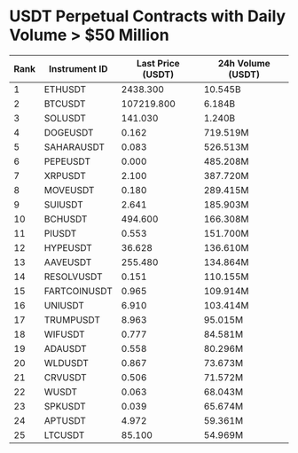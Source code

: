 # USDT Perpetual Contracts with Daily Volume > $50 Million

| Rank | Instrument ID | Last Price (USDT) | 24h Volume (USDT) |
|------|---------------|-------------------|-------------------|
| 1 | ETHUSDT | 2438.300 | 10.545B |
| 2 | BTCUSDT | 107219.800 | 6.184B |
| 3 | SOLUSDT | 141.030 | 1.240B |
| 4 | DOGEUSDT | 0.162 | 719.519M |
| 5 | SAHARAUSDT | 0.083 | 526.513M |
| 6 | PEPEUSDT | 0.000 | 485.208M |
| 7 | XRPUSDT | 2.100 | 387.720M |
| 8 | MOVEUSDT | 0.180 | 289.415M |
| 9 | SUIUSDT | 2.641 | 185.903M |
| 10 | BCHUSDT | 494.600 | 166.308M |
| 11 | PIUSDT | 0.553 | 151.700M |
| 12 | HYPEUSDT | 36.628 | 136.610M |
| 13 | AAVEUSDT | 255.480 | 134.864M |
| 14 | RESOLVUSDT | 0.151 | 110.155M |
| 15 | FARTCOINUSDT | 0.965 | 109.914M |
| 16 | UNIUSDT | 6.910 | 103.414M |
| 17 | TRUMPUSDT | 8.963 | 95.015M |
| 18 | WIFUSDT | 0.777 | 84.581M |
| 19 | ADAUSDT | 0.558 | 80.296M |
| 20 | WLDUSDT | 0.867 | 73.673M |
| 21 | CRVUSDT | 0.506 | 71.572M |
| 22 | WUSDT | 0.063 | 68.043M |
| 23 | SPKUSDT | 0.039 | 65.674M |
| 24 | APTUSDT | 4.972 | 59.361M |
| 25 | LTCUSDT | 85.100 | 54.969M |
